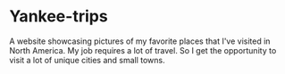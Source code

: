 # Yankee-trips
A website showcasing pictures of my favorite places that I've visited in North America. My job requires a lot of travel. So I get the opportunity to visit a lot of unique cities and small towns.
